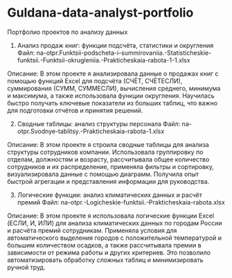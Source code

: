 # Guldana-data-analyst-portfolio
Портфолио проектов по анализу данных
1. Анализ продаж книг: функции подсчёта, статистики и округления
Файл:
na-otpr.Funktsii-podscheta-i-summirovaniia.-Statisticheskie-funktsii.-Funktsii-okrugleniia.-Prakticheskaia-rabota-1-1.xlsx

Описание:
В этом проекте я анализировала данные о продажах книг с помощью функций Excel для подсчёта (СЧЁТ, СЧЁТЕСЛИ), суммирования (СУММ, СУММЕСЛИ), вычисления среднего, минимума и максимума, а также использовала функции округления. Научилась быстро получать ключевые показатели из больших таблиц, что важно для подготовки отчётов и принятия решений.

2. Сводные таблицы: анализ структуры персонала
Файл:
na-otpr.Svodnye-tablitsy.-Prakticheskaia-rabota-1.xlsx

Описание:
В этом проекте я строила сводные таблицы для анализа структуры сотрудников компании. Использовала группировку по отделам, должностям и возрасту, рассчитывала общее количество сотрудников и их распределение, применяла фильтры и сортировку, визуализировала данные с помощью диаграмм. Получила опыт быстрой агрегации и представления информации для руководства.

3. Логические функции: анализ климатических данных и расчёт премий
Файл:
na-otpr.-Logicheskie-funktsii.-Prakticheskaia-rabota.xlsx

Описание:
В этом проекте я использовала логические функции Excel (ЕСЛИ, И, ИЛИ) для анализа климатических данных по городам России и расчёта премий сотрудникам. Применяла условия для автоматического выделения городов с положительной температурой и большим количеством осадков, а также рассчитывала премии в зависимости от режима работы и других критериев. Это позволило автоматизировать обработку сложных таблиц и минимизировать ручной труд.
